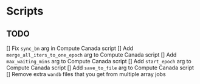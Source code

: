 # Scripts

## TODO
[] Fix `sync_bn` arg in Compute Canada script
[] Add `merge_all_iters_to_one_epoch` arg to Compute Canada script
[] Add `max_waiting_mins` arg to Compute Canada script
[] Add `start_epoch` arg to Compute Canada script
[] Add `save_to_file` arg to Compute Canada script
[] Remove extra `wandb` files that you get from multiple array jobs
